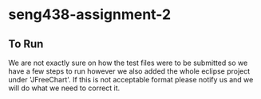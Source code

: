 # seng438-assignment-2

## To Run
We are not exactly sure on how the test files were to be submitted so we have a few steps to run however we also added the whole eclipse project under 'JFreeChart'. If this is not acceptable format please notify us and we will do what we need to correct it.

